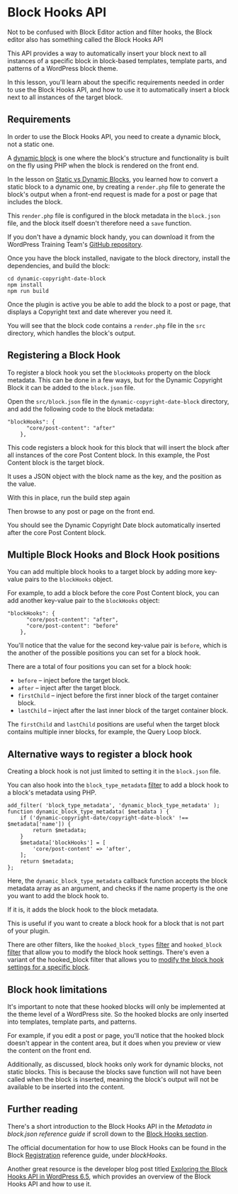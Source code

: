 # Block Hooks API

Not to be confused with Block Editor action and filter hooks, the Block editor also has something called the Block Hooks API

This API provides a way to automatically insert your block next to all instances of a specific block in block-based templates, template parts, and patterns of a WordPress block theme.

In this lesson, you'll learn about the specific requirements needed in order to use the Block Hooks API, and how to use it to automatically insert a block next to all instances of the target block.

## Requirements

In order to use the Block Hooks API, you need to create a dynamic block, not a static one.

A [dynamic block](https://developer.wordpress.org/block-editor/how-to-guides/block-tutorial/creating-dynamic-blocks/) is one where the block's structure and functionality is built on the fly using PHP when the block is rendered on the front end.

In the lesson on [Static vs Dynamic Blocks](https://learn.wordpress.org/lesson/static-vs-dynamic-blocks/), you learned how to convert a static block to a dynamic one, by creating a `render.php` file to generate the block's output when a front-end request is made for a post or page that includes the block.

This `render.php` file is configured in the block metadata in the `block.json` file, and the block itself doesn't therefore need a `save` function.

If you don't have a dynamic block handy, you can download it from the WordPress Training Team's [GitHub repository](https://github.com/wptrainingteam/plugin-developer/blob/trunk/dynamic-copyright-date-block.1.0.0.zip).

Once you have the block installed, navigate to the block directory, install the dependencies, and build the block:

```
cd dynamic-copyright-date-block
npm install
npm run build
```

Once the plugin is active you be able to add the block to a post or page, that displays a Copyright text and date wherever you need it.

You will see that the block code contains a `render.php` file in the `src` directory, which handles the block's output.

## Registering a Block Hook

To register a block hook you set the `blockHooks` property on the block metadata. This can be done in a few ways, but for the Dynamic Copyright Block it can be added to the `block.json` file.

Open the `src/block.json` file in the `dynamic-copyright-date-block` directory, and add the following code to the block metadata:

```
"blockHooks": {
      "core/post-content": "after"
    },
```

This code registers a block hook for this block that will insert the block after all instances of the core Post Content block. In this example, the Post Content block is the target block.

It uses a JSON object with the block name as the key, and the position as the value.

With this in place, run the build step again

Then browse to any post or page on the front end.

You should see the Dynamic Copyright Date block automatically inserted after the core Post Content block.

## Multiple Block Hooks and Block Hook positions

You can add multiple block hooks to a target block by adding more key-value pairs to the `blockHooks` object.

For example, to add a block before the core Post Content block, you can add another key-value pair to the `blockHooks` object:

```
"blockHooks": {
      "core/post-content": "after",
      "core/post-content": "before"
    },
```

You'll notice that the value for the second key-value pair is `before`, which is the another of the possible positions you can set for a block hook.

There are a total of four positions you can set for a block hook:

- `before` – inject before the target block.
- `after` – inject after the target block.
- `firstChild` – inject before the first inner block of the target container block.
- `lastChild` – inject after the last inner block of the target container block.


The `firstChild` and `lastChild` positions are useful when the target block contains multiple inner blocks, for example, the Query Loop block.

## Alternative ways to register a block hook

Creating a block hook is not just limited to setting it in the `block.json` file.

You can also hook into the `block_type_metadata` [filter](https://developer.wordpress.org/block-editor/reference-guides/filters/block-filters/#block_type_metadata) to add a block hook to a block's metadata using PHP.

```
add_filter( 'block_type_metadata', 'dynamic_block_type_metadata' );
function dynamic_block_type_metadata( $metadata ) {
	if ('dynamic-copyright-date/copyright-date-block' !== $metadata['name']) {
		return $metadata;
	}
	$metadata['blockHooks'] = [
		'core/post-content' => 'after',
	];
	return $metadata;
};
```

Here, the `dynamic_block_type_metadata` callback function accepts the block metadata array as an argument, and checks if the name property is the one you want to add the block hook to.

If it is, it adds the block hook to the block metadata.

This is useful if you want to create a block hook for a block that is not part of your plugin.

There are other filters, like the `hooked_block_types` [filter](https://developer.wordpress.org/reference/hooks/hooked_block_types/) and `hooked_block` [filter](https://developer.wordpress.org/reference/hooks/hooked_block/) that allow you to modify the block hook settings. There's even a variant of the hooked_block filter that allows you to [modify the block hook settings for a specific block](https://developer.wordpress.org/reference/hooks/hooked_block_hooked_block_type/).

## Block hook limitations

It's important to note that these hooked blocks will only be implemented at the theme level of a WordPress site. So the hooked blocks are only inserted into templates, template parts, and patterns.

For example, if you edit a post or page, you'll notice that the hooked block doesn't appear in the content area, but it does when you preview or view the content on the front end.

Additionally, as discussed, block hooks only work for dynamic blocks, not static blocks. This is because the blocks save function will not have been called when the block is inserted, meaning the block's output will not be available to be inserted into the content.

## Further reading

There's a short introduction to the Block Hooks API in the *Metadata in block.json reference guide* if scroll down to the [Block Hooks section](https://developer.wordpress.org/block-editor/reference-guides/block-api/block-metadata/#block-hooks).

The official documentation for how to use Block Hooks can be found in the Block [Registration](https://developer.wordpress.org/block-editor/reference-guides/block-api/block-registration/) reference guide, under *blockHooks*.

Another great resource is the developer blog post titled [Exploring the Block Hooks API in WordPress 6.5](https://developer.wordpress.org/news/2024/03/25/exploring-the-block-hooks-api-in-wordpress-6-5/), which provides an overview of the Block Hooks API and how to use it.

